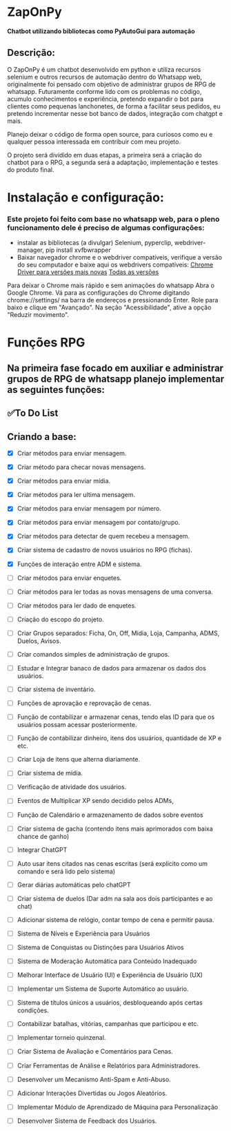 # ZapOnPy

**Chatbot utilizando bibliotecas como PyAutoGui para automação**

## Descrição:

O ZapOnPy é um chatbot desenvolvido em python e utiliza recursos selenium e outros recursos de automação dentro do Whatsapp web, originalmente foi pensado com objetivo de administrar grupos de RPG de whatsapp. 
Futuramente conforme lido com os problemas no código, acumulo conhecimentos e experiência, pretendo expandir o bot para clientes como pequenas lanchonetes, de forma a facilitar seus pedidos, eu pretendo incrementar nesse bot banco de dados, integração com chatgpt e mais.

Planejo deixar o código de forma open source, para
curiosos como eu e qualquer pessoa interessada em contribuir com meu projeto.

O projeto será dividido em duas etapas, a primeira será a criação do chatbot para o RPG, a segunda será a adaptação, implementação e testes do produto final.

# Instalação e configuração:

### Este projeto foi feito com base no whatsapp web, para o pleno funcionamento dele é preciso de algumas configurações:

- instalar as bibliotecas (a divulgar) Selenium, pyperclip, webdriver-manager, pip install xvfbwrapper
- Baixar navegador chrome e o webdriver compatíveis, verifique a versão do seu computador e baixe aqui os webdrivers compatíveis:
[Chrome Driver para versões mais novas](https://googlechromelabs.github.io/chrome-for-testing/#stable)
[Todas as versões](https://chromedriver.chromium.org/downloads)

Para deixar o Chrome mais rápido e sem animações do whatsapp Abra o Google Chrome.
Vá para as configurações do Chrome digitando chrome://settings/ na barra de endereços e pressionando Enter.
Role para baixo e clique em "Avançado".
Na seção "Acessibilidade", ative a opção "Reduzir movimento".






# Funções RPG

## Na primeira fase focado em auxiliar e administrar grupos de RPG de whatsapp planejo implementar as seguintes funções:





## ✅To Do List

## Criando a base:

- [x] Criar métodos para enviar mensagem.
- [x] Criar método para checar novas mensagens.
- [x] Criar métodos para enviar mídia.
- [x] Criar métodos para ler ultima mensagem.
- [x] Criar métodos para enviar mensagem por número.
- [x] Criar métodos para enviar mensagem por contato/grupo.
- [x] Criar métodos para detectar de quem recebeu a mensagem.
- [x] Criar sistema de cadastro de novos usuários no RPG (fichas).
- [x] Funções de interação entre ADM e sistema.
- [ ] Criar métodos para enviar enquetes.
- [ ] Criar métodos para ler todas as novas mensagens de uma conversa.
- [ ] Criar métodos para ler dado de enquetes.
- [ ] Criação do escopo do projeto.
- [ ] Criar Grupos separados: Ficha, On, Off, Midia, Loja, Campanha, ADMS, Duelos, Avisos.
- [ ] Criar comandos simples de administração de grupos.
- [ ] Estudar e Integrar banaco de dados para armazenar os dados dos usuários.
- [ ] Criar sistema de inventário.
- [ ] Funções de aprovação e reprovação de cenas.
- [ ] Função de contabilizar e armazenar cenas, tendo elas ID para que os usuários possam acessar posteriormente.
- [ ] Função de contabilizar dinheiro, itens dos usuários, quantidade de XP e etc.
- [ ] Criar Loja de itens que alterna diariamente.
- [ ] Criar sistema de mídia.
- [ ] Verificação de atividade dos usuários.
- [ ] Eventos de Multiplicar XP sendo decidido pelos ADMs,
- [ ] Função de Calendário e armazenamento de dados sobre eventos
- [ ] Criar sistema de gacha (contendo itens mais aprimorados com baixa chance de ganho)
- [ ] Integrar ChatGPT
- [ ] Auto usar itens citados nas cenas escritas (será explicito como um comando e será lido pelo sistema)
- [ ] Gerar diárias automáticas pelo chatGPT
- [ ] Criar sistema de duelos (Dar adm na sala aos dois participantes e ao chat)
- [ ] Adicionar sistema de relógio, contar tempo de cena e permitir pausa.
- [ ] Sistema de Níveis e Experiência para Usuários
- [ ] Sistema de Conquistas ou Distinções para Usuários Ativos
- [ ] Sistema de Moderação Automática para Conteúdo Inadequado
- [ ] Melhorar Interface de Usuário (UI) e Experiência de Usuário (UX)
- [ ] Implementar um Sistema de Suporte Automático ao usuário.
- [ ] Sistema de títulos únicos a usuários, desbloqueando após certas condições.
- [ ] Contabilizar batalhas, vitórias, campanhas que participou e etc.
- [ ] Implementar torneio quinzenal.
- [ ] Criar Sistema de Avaliação e Comentários para Cenas.
- [ ] Criar Ferramentas de Análise e Relatórios para Administradores.
- [ ] Desenvolver um Mecanismo Anti-Spam e Anti-Abuso.
- [ ] Adicionar Interações Divertidas ou Jogos Aleatórios.
- [ ]  Implementar Módulo de Aprendizado de Máquina para Personalização
- [ ]  Desenvolver Sistema de Feedback dos Usuários.


</details>

